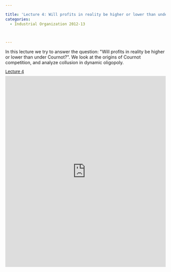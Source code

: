 ```yaml
---

title: 'Lecture 4: Will profits in reality be higher or lower than under Cournot?'
categories:
  - Industrial Organization 2012-13



---
```

In this lecture we try to answer the question: "Will profits in reality be higher or lower than under Cournot?". We look at the origins of Cournot competition, and analyze collusion in dynamic oligopoly.  <a title="View Lecture 4 on Scribd" href="http://www.scribd.com/doc/111209972/Lecture-4" style="margin: 12px auto 6px auto; font-family: Helvetica,Arial,Sans-serif; font-style: normal; font-variant: normal; font-weight: normal; font-size: 14px; line-height: normal; font-size-adjust: none; font-stretch: normal; -x-system-font: none; display: block; text-decoration: underline;">Lecture 4</a><iframe src="http://www.scribd.com/embeds/111209972/content?start_page=1&view_mode=scroll&access_key=key-2olzyq5jvvbvqfqabpxo" data-auto-height="true" data-aspect-ratio="1.33333333333333" scrolling="no" width="100%" height="600" frameborder="0"></iframe>